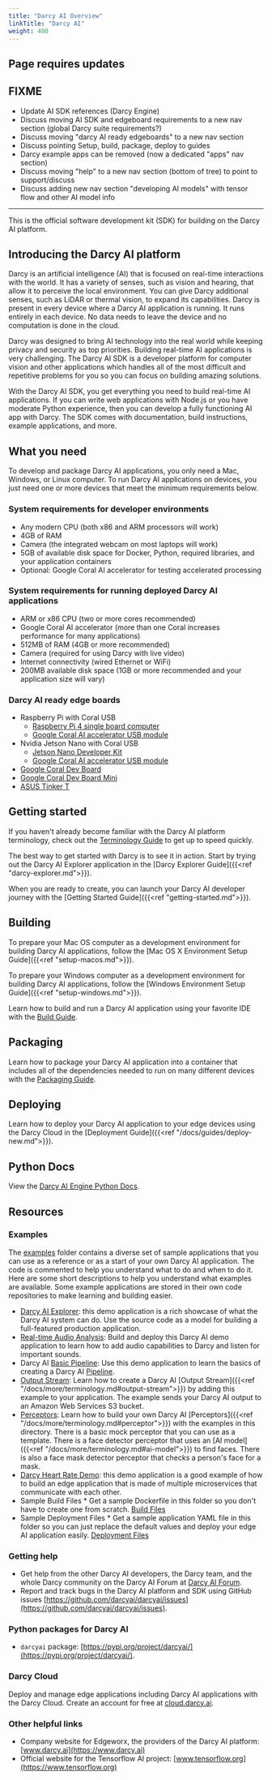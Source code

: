 ```yaml
---
title: "Darcy AI Overview"
linkTitle: "Darcy AI"
weight: 400
---
```


## Page requires updates

## FIXME

* Update AI SDK references (Darcy Engine)
* Discuss moving AI SDK and edgeboard requirements to a new nav section (global Darcy suite
  requirements?)
* Discuss moving "darcy AI ready edgeboards" to a new nav section
* Discuss pointing Setup, build, package, deploy to guides
* Darcy example apps can be removed (now a dedicated "apps" nav section)
* Discuss moving "help" to a new nav section (bottom of tree) to point to support/discuss
* Discuss adding new nav section "developing AI models" with tensor flow and other AI model info

-----

This is the official software development kit (SDK) for building on the Darcy AI platform.

## Introducing the Darcy AI platform

Darcy is an artificial intelligence (AI) that is focused on real-time interactions with the world.
It has a variety of senses, such as vision and hearing, that allow it to perceive the local
environment. You can give Darcy additional senses, such as LiDAR or thermal vision, to expand its
capabilities. Darcy is present in every device where a Darcy AI application is running. It runs
entirely in each device. No data needs to leave the device and no computation is done in the cloud.

Darcy was designed to bring AI technology into the real world while keeping privacy and security as
top priorities. Building real-time AI applications is very challenging. The Darcy AI SDK is a
developer platform for computer vision and other applications which handles all of the most
difficult and repetitive problems for you so you can focus on building amazing solutions.

With the Darcy AI SDK, you get everything you need to build real-time AI applications. If you can
write web applications with Node.js or you have moderate Python experience, then you can develop a
fully functioning AI app with Darcy. The SDK comes with documentation, build instructions, example
applications, and more.

## What you need

To develop and package Darcy AI applications, you only need a Mac, Windows, or Linux computer. To
run Darcy AI applications on devices, you just need one or more devices that meet the minimum
requirements below.

### System requirements for developer environments

* Any modern CPU (both x86 and ARM processors will work)
* 4GB of RAM
* Camera (the integrated webcam on most laptops will work)
* 5GB of available disk space for Docker, Python, required libraries, and your application
  containers
* Optional: Google Coral AI accelerator for testing accelerated processing

### System requirements for running deployed Darcy AI applications

* ARM or x86 CPU (two or more cores recommended)
* Google Coral AI accelerator (more than one Coral increases performance for many applications)
* 512MB of RAM (4GB or more recommended)
* Camera (required for using Darcy with live video)
* Internet connectivity (wired Ethernet or WiFi)
* 200MB available disk space (1GB or more recommended and your application size will vary)

### Darcy AI ready edge boards

* Raspberry Pi with Coral USB
  * [Raspberry Pi 4 single board computer](https://www.raspberrypi.com/products/raspberry-pi-4-model-b/)
  * [Google Coral AI accelerator USB module](https://coral.ai/products/accelerator/)
* Nvidia Jetson Nano with Coral USB
  * [Jetson Nano Developer Kit](https://developer.nvidia.com/embedded/jetson-nano-developer-kit)
  * [Google Coral AI accelerator USB module](https://coral.ai/products/accelerator/)
* [Google Coral Dev Board](https://coral.ai/products/dev-board/)
* [Google Coral Dev Board Mini](https://coral.ai/products/dev-board-mini/)
* [ASUS Tinker T](https://www.asus.com/us/Networking-IoT-Servers/AIoT-Industrial-Solutions/Tinker-Board-Series/Tinker-Edge-T/)

## Getting started

If you haven't already become familiar with the Darcy AI platform terminology, check out
the [Terminology Guide](/docs/more/terminology.md) to get up to speed quickly.

The best way to get started with Darcy is to see it in action. Start by trying out the Darcy AI
Explorer application in the [Darcy Explorer Guide]({{<ref "darcy-explorer.md">}}).

When you are ready to create, you can launch your Darcy AI developer journey with
the [Getting Started Guide]({{<ref "getting-started.md">}}).

## Building

To prepare your Mac OS computer as a development environment for building Darcy AI applications,
follow the [Mac OS X Environment Setup Guide]({{<ref "setup-macos.md">}}).

To prepare your Windows computer as a development environment for building Darcy AI applications,
follow the [Windows Environment Setup Guide]({{<ref "setup-windows.md">}}).

Learn how to build and run a Darcy AI application using your favorite IDE with the [Build Guide](/docs/guides/2-build.md).

## Packaging

Learn how to package your Darcy AI application into a container that includes all of the
dependencies needed to run on many different devices with the [Packaging Guide](/docs/guides/3-package.md).

## Deploying

Learn how to deploy your Darcy AI application to your edge devices using the Darcy Cloud in
the [Deployment Guide]({{<ref "/docs/guides/deploy-new.md">}}).

## Python Docs

View the [Darcy AI Engine Python Docs](https://darcyai.github.io/darcyai).

## Resources

### Examples

The [examples](https://github.com/darcyai/darcyai/tree/main/src/examples) folder contains a diverse
set of sample applications that you can use as a reference or as a start of your own Darcy AI
application. The code is commented to help you understand what to do and when to do it. Here are
some short descriptions to help you understand what examples are available. Some example
applications are stored in their own code repositories to make learning and building easier.

* [Darcy AI Explorer](https://github.com/darcyai/darcyai-explorer): this demo application is a rich
  showcase of what the Darcy AI system can do. Use the source code as a model for building a
  full-featured production application.
* [Real-time Audio Analysis](https://github.com/darcyai/darcyai/tree/main/src/examples/audio_analysis):
  Build and deploy this Darcy AI demo application to learn how to add audio capabilities to Darcy
  and listen for important sounds.
* Darcy
  AI [Basic Pipeline](https://github.com/darcyai/darcyai/tree/main/src/examples/basic_pipeline): Use
  this demo application to learn the basics of creating a Darcy AI [Pipeline](/docs/more/terminology.md#pipeline).
* [Output Stream](https://github.com/darcyai/darcyai/tree/main/src/examples/output_streams):  Learn
  how to create a Darcy AI [Output Stream]({{<ref "/docs/more/terminology.md#output-stream">}}) by adding this
  example to your application. The example sends your Darcy AI output to an Amazon Web Services S3
  bucket.
* [Perceptors](https://github.com/darcyai/darcyai/tree/main/src/examples/perceptors): Learn how to
  build your own Darcy AI [Perceptors]({{<ref "/docs/more/terminology.md#perceptor">}})
  with the examples in this directory. There is a basic mock perceptor that you can use as a
  template. There is a face detector perceptor that uses an [AI model]({{<ref "/docs/more/terminology.md#ai-model">}}) to find faces. There is also a face mask detector perceptor that
  checks a person's face for a mask.
* [Darcy Heart Rate Demo](https://github.com/darcyai/heart-rate-demo): this demo application is a
  good example of how to build an edge application that is made of multiple microservices that
  communicate with each other.
* Sample Build Files * Get a sample Dockerfile in this folder so you don't have to create one from
  scratch. [Build Files](https://github.com/darcyai/darcyai/tree/main/src/examples/build)
* Sample Deployment Files * Get a sample application YAML file in this folder so you can just
  replace the default values and deploy your edge AI application
  easily. [Deployment Files](https://github.com/darcyai/darcyai/tree/main/src/examples/deploy)

### Getting help

* Get help from the other Darcy AI developers, the Darcy team, and the whole Darcy community on the
  Darcy AI Forum at [Darcy AI Forum](https://discuss.darcy.ai/c/darcy-ai/).
* Report and track bugs in the Darcy AI platform and SDK using GitHub
  issues [https://github.com/darcyai/darcyai/issues](https://github.com/darcyai/darcyai/issues).

### Python packages for Darcy AI

* `darcyai` package: [https://pypi.org/project/darcyai/](https://pypi.org/project/darcyai/).

### Darcy Cloud

Deploy and manage edge applications including Darcy AI applications with the Darcy Cloud. Create an
account for free at [cloud.darcy.ai](https://cloud.darcy.ai).

### Other helpful links

* Company website for Edgeworx, the providers of the Darcy AI
  platform: [www.darcy.ai](https://www.darcy.ai)
* Official website for the Tensorflow AI project: [www.tensorflow.org](https://www.tensorflow.org)
